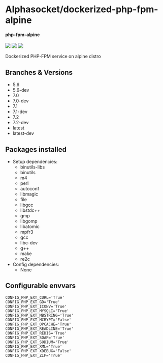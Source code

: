# Alphasocket/dockerized-php-fpm-alpine
#### php-fpm-alpine
[![](https://travis-ci.org/AlphaSocket/dockerized-php-fpm-alpine.svg?branch=latest )]() [![](https://images.microbadger.com/badges/image/03192859189254/dockerized-php-fpm-alpine:latest.svg)](https://microbadger.com/images/03192859189254/dockerized-php-fpm-alpine:latest ) [![](https://images.microbadger.com/badges/version/03192859189254/dockerized-php-fpm-alpine:latest.svg)](https://microbadger.com/images/03192859189254/dockerized-php-fpm-alpine:latest)

Dockerized PHP-FPM service on alpine distro

## Branches & Versions
- 5.6
- 5.6-dev
- 7.0
- 7.0-dev
- 7.1
- 7.1-dev
- 7.2
- 7.2-dev
- latest
- latest-dev


## Packages installed
- Setup dependencies:
  + binutils-libs
  + binutils
  + m4
  + perl
  + autoconf
  + libmagic
  + file
  + libgcc
  + libstdc++
  + gmp
  + libgomp
  + libatomic
  + mpfr3
  + gcc
  + libc-dev
  + g++
  + make
  + re2c
- Config dependencies:
  + None


## Configurable envvars
~~~
CONFIG_PHP_EXT_CURL='True'
CONFIG_PHP_EXT_GD='True'
CONFIG_PHP_EXT_ICONV='True'
CONFIG_PHP_EXT_MYSQLI='True'
CONFIG_PHP_EXT_MBSTRING='True'
CONFIG_PHP_EXT_MCRYPT='False'
CONFIG_PHP_EXT_OPCACHE='True'
CONFIG_PHP_EXT_READLINE='True'
CONFIG_PHP_EXT_REDIS='True'
CONFIG_PHP_EXT_SOAP='True'
CONFIG_PHP_EXT_SODIUM='True'
CONFIG_PHP_EXT_XML='True'
CONFIG_PHP_EXT_XDEBUG='False'
CONFIG_PHP_EXT_ZIP='True'
~~~


